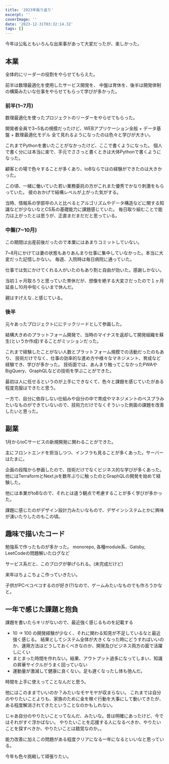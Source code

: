 ```yaml
---
title: '2023年振り返り'
excerpt: ''
coverImage: ''
date: '2023-12-31T03:32:14.3Z'
tags: []
---
```


今年は公私ともいろんな出来事があって大変だったが、楽しかった。

## 本業

全体的にリーダーの役割をやらせてもらえた。

前半は数理最適化を使用したサービス開発を、
中盤は育休を、後半は開発体制の構築みたいな仕事をやらせてもらって学びが多かった。

### 前半(1~7月)
数理最適化を使ったプロジェクトのリーダーをやらせてもらった。

開発者全員で3~5名の規模だったけど、WEBアプリケーション全般 + データ基盤 + 数理最適化モデル 全て見れるようになったのは色々と学びが大きい。

これまでPythonを書いたことがなかったけど、ここで書くようになった。
個人で書く分には本当に楽で、手元でささっと書くときは大体Pythonで書くようになった。

顧客との場で色々することが多くあり、toBならではの経験ができたのは大きかった。

この頃、一緒に働いていた若い業務委託の方がこれまた優秀でかなり刺激をもらっていた。
彼のおかげで結構レベルが上がった気がする。

当時、情報系の学部卒の人と比べるとアルゴリズムやデータ構造などに関する知識などが少ないなとCS系の基礎能力に課題感じていた。
毎日取り組むことで能力は上がったとは思うが、正直まだまだだと思っている。


### 中盤(7~10月)
この期間は出産前後だったので本業にはあまりコミットしていない。

7~8月にかけては妻の状態もありあんまり仕事に集中していなかった。本当に大変だった記憶しかない。
毎週、入院時は毎日病院に通っていた。

仕事では気にかけてくれる人がいたのもあり割と自由が効いた。感謝しかない。

当初１ヶ月取ろうと思っていた育休だが、想像を絶する大変さだったので１ヶ月延長し10月中旬くらいまで休んだ。

親はすげえな..と感じている。

### 後半
元々あったプロジェクトににテックリードとして参画した。

結構大きめのプラットフォーム開発で、当時のマイナスを返却して開発組織を蘇生(というか作成)することがミッションだった。

これまで経験したことがない人数とプラットフォーム規模での活動だったのもあり、
技術だけでなく、仕事の効率的な進め方や様々なマネジメント、育成など経験でき、学びが多かった。
技術面では、あんまり触ってこなかったPWAやBigQuery、GraphQLなどの技術を学ぶことができた。

最初は人に任せるというのが上手にできなくて、色々と課題を感じていたがある程度克服はできたと思う。

一方で、自分に依存しない仕組みや自分の中で育成やマネジメントのベスプラみたいなものができていないので、技術力だけでなくそういった側面の課題を改善したいと思った。

## 副業
1月からtoCサービスの新規開発に関わることができた。

主にフロントエンドを担当しつつ、インフラも見ることが多くあった。サーバーはたまに。

企画の段階から参画したので、技術だけでなくビジネス的な学びが多くあった。
他にはTerraformとNext.jsを数年ぶりに触ったのとGraphQLの開発を始めて経験した。

他には本業がtoBなので、それとは違う観点で考慮することが多く学びが多かった。

課題に感じたのがデザイン設計力みたいなもので、デザインシステムとかに興味が湧いたりしたのもこの頃。

## 趣味で描いたコード

勉強系で作ったものが多かった。
monorepo, 各種module系、Gatsby, LeetCodeの問題解いたログなど

サービス系だと、このブログが挙げられる。(未完成だけど)

来年はちょこちょこ作っていきたい。

子供がPCペコペコするのが好き(?)なので、ゲームみたいなものでも作ろうかなと。

## 一年で感じた課題と抱負

課題を書いたらキリがないので、最近強く感じるものを記載する

- 10 → 100 の開発経験が少なく、それに関わる知見が不足しているなと最近強く感じる。
結果としてシステム全体が大きくなった時にどうすればいいのか、運用方法はどうしておくべきなのか、開発及びビジネス両方の面で活躍しにくい
- まとまった時間を作れない。結果、アウトプット過多になってしまい、知識の昇華サイクルがうまく回っていない
- 運動量が激減して健康に良くない。足も遅くなったし体も弛んだ。

時間を上手に使えってことなんだと思う。

他にはこのままでいいのか？みたいなモヤモヤが収まらない。
これまでは自分のやりたいことよりも、家族のために金を稼ぐ行動を大事にして動いてきたが、ある程度解消されてきたということなのかもしれない。

じゃあ自分のやりたいことってなんだ、みたいな。昔は明確にあったけど、今ではそれがすぐ浮かばない。
やりたいことを応援する人になるべきか、やりたいことを探すべきか、やりたいことは錯覚なのか。。

能力改善に加えこの問題がある程度クリアになる一年になるといいなと思っている。

今年も色々挑戦して頑張りたい。